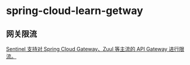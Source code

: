 # spring-cloud-learn-getway
## 网关限流
[Sentinel 支持对 Spring Cloud Gateway、Zuul 等主流的 API Gateway 进行限流。](https://github.com/alibaba/Sentinel/wiki/%E7%BD%91%E5%85%B3%E9%99%90%E6%B5%81#spring-cloud-gateway "Sentinel")